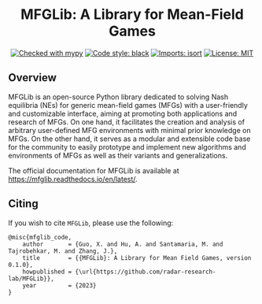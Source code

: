 <h1 align="center">MFGLib: A Library for Mean-Field Games</h1>

<p align="center">
    <a href="http://mypy-lang.org/"><img alt="Checked with mypy" src="http://www.mypy-lang.org/static/mypy_badge.svg"></a>
    <a href="https://github.com/psf/black"><img alt="Code style: black" src="https://img.shields.io/badge/code%20style-black-000000.svg"></a>
    <a href="https://pycqa.github.io/isort/"><img alt="Imports: isort" src="https://img.shields.io/badge/%20imports-isort-%231674b1?style=flat&labelColor=ef8336"></a>
    <a href="https://opensource.org/licenses/MIT"><img alt="License: MIT" src="https://img.shields.io/badge/License-MIT-purple.svg"></a>
</p>

## Overview
MFGLib is an open-source Python library dedicated to solving Nash equilibria (NEs) for generic mean-field games (MFGs) with a user-friendly and customizable interface, aiming at promoting both applications and research of MFGs. On one hand, it facilitates the creation and analysis of arbitrary user-defined MFG environments with minimal prior knowledge on MFGs. On the other hand, it serves as a modular and extensible code base
for the community to easily prototype and implement new algorithms and environments of MFGs as well as their variants and generalizations.

The official documentation for MFGLib is available at https://mfglib.readthedocs.io/en/latest/.

## Citing
If you wish to cite `MFGLib`, please use the following:
```
@misc{mfglib_code,
    author       = {Guo, X. and Hu, A. and Santamaria, M. and Tajrobehkar, M. and Zhang, J.},
    title        = {{MFGLib}: A Library for Mean Field Games, version 0.1.0},
    howpublished = {\url{https://github.com/radar-research-lab/MFGLib}},
    year         = {2023}
}
```

